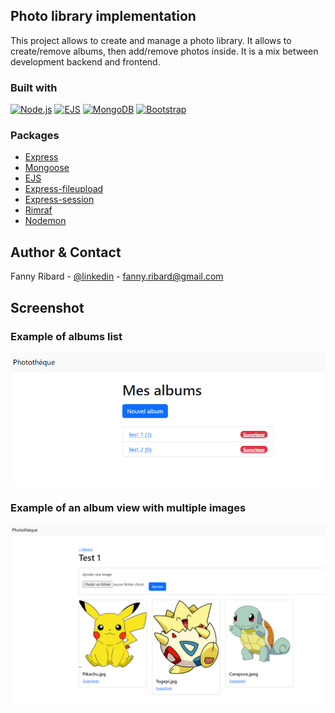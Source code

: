 ## Photo library implementation
This project allows to create and manage a photo library. It allows to create/remove albums, then add/remove photos inside. It is a mix between development backend and frontend.


### Built with
[![Node.js][Nodejs-badge]][Nodejs-url] [![EJS][Ejs-badge]][Ejs-url] [![MongoDB][Mongodb-badge]][Mongodb-url] [![Bootstrap][Bootstrap-badge]][Bootstrap-url] 


### Packages
* [Express](https://www.npmjs.com/package/express)
* [Mongoose](https://www.npmjs.com/package/mongoose)
* [EJS](https://www.npmjs.com/package/ejs)
* [Express-fileupload](https://www.npmjs.com/package/express-fileupload)
* [Express-session](https://www.npmjs.com/package/express-session)
* [Rimraf](https://www.npmjs.com/package/rimraf)
* [Nodemon](https://www.npmjs.com/package/nodemon)


## Author & Contact
Fanny Ribard - [@linkedin](https://www.linkedin.com/in/fanny-ribard/) - fanny.ribard@gmail.com


## Screenshot

### Example of albums list
![Albums page][albums-screenshot]

### Example of an album view with multiple images
![Album page][album-screenshot]

<!-- MARKDOWN LINKS & IMAGES -->
[albums-screenshot]: images-readme/Albums-page.png
[album-screenshot]: images-readme/Album-page.png
[Nodejs-badge]: https://img.shields.io/badge/node.js-5FA04E?style=for-the-badge&logo=nodedotjs&logoColor=white
[Nodejs-url]: Nodejs.org
[Mongodb-badge]: https://img.shields.io/badge/MongoDB-5FA04E?style=for-the-badge&logo=mongodb&logoColor=white
[Mongodb-url]: https://www.mongodb.com/
[Ejs-badge]: https://img.shields.io/badge/Ejs-B4CA65?style=for-the-badge&logo=ejs&logoColor=white
[Ejs-url]: https://ejs.co/
[Bootstrap-badge]: https://img.shields.io/badge/Bootstrap-7952B3?style=for-the-badge&logo=bootstrap&logoColor=white
[Bootstrap-url]: https://ejs.co/
